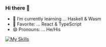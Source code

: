 ### Hi there 👋

- 🌱 I’m currently learning ... Haskell & Wasm
- 💬 Favorite: ... React & TypeScript
- 😄 Pronouns: ... He/His

[![My Skills](https://skillicons.dev/icons?i=ts,go,dart,rust,haskell,wasm,postgres)](https://skillicons.dev)

<!-- [![Top Langs](https://github-readme-stats.vercel.app/api/top-langs/?username=nakayan5&theme=dracula&layout=compact
)](https://github.com/anuraghazra/github-readme-stats)

[![Anurag's GitHub stats](https://github-readme-stats.vercel.app/api?username=nakayan5)](https://github.com/anuraghazra/github-readme-stats) -->

